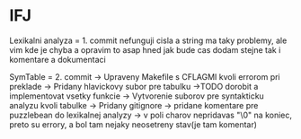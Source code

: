 # IFJ

Lexikalni analyza = 1. commit
  nefunguji cisla a string ma taky problemy, ale vim kde je chyba a opravim to asap hned jak bude cas
  dodam stejne tak i komentare a dokumentaci

SymTable = 2. commit 
  -> Upraveny Makefile s CFLAGMI kvoli errorom pri preklade
  -> Pridany hlavickovy subor pre tabulku ->TODO dorobit a implementovat vsetky funkcie
  -> Vytvorenie suborov pre syntakticku analyzu kvoli tabulke
  -> Pridany gitignore
  -> pridane komentare pre puzzlebean do lexikalnej analyzy -> v poli charov nepridavas "\0" na koniec, preto su errory, a bol tam nejaky neosetreny stav(je tam komentar)
  
